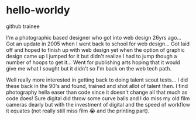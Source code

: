 # hello-worldy
github trainee

I'm a photographic based designer who got into web design 26yrs ago... 
Got an update in 2005 when I went back to school for web design...
Got laid off and hoped to finish up with web design yet when the option of graphic design came up I jumped for it but didn't realize I had to jump though a number of hoops to get it...
Went for publishing arts hoping that it would give me what I sought but it didn't so I'm back on the web tech path.

Well really more interested in getting back to doing talent scout tests... I did these back in the 90's and found, trained and shot allot of talent then. I find photography hella easer than code since it doesn't change all that much as code does! Sure digital did throw some curve balls and I do miss my old film cameras dearly but with the investment of digital and the speed of workflow it equates (not really still miss film 😭 and the printing part).
